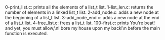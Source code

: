 0-print_list.c: prints all the elements of a list_t list.
1-list_len.c: returns the number of elements in a linked list_t list.
2-add_node.c: adds a new node at the beginning of a list_t list.
3-add_node_end.c: adds a new node at the end of a list_t list.
4-free_list.c: frees a list_t list.
100-first.c: prints You're beat! and yet, you must allow,\nI bore my house upon my back!\n before the main function is executed.
